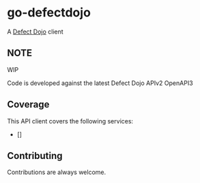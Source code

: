# go-defectdojo

A [Defect Dojo](https://github.com/DefectDojo/django-DefectDojo) client

## NOTE

WIP

Code is developed against the latest Defect Dojo APIv2 OpenAPI3

## Coverage

This API client covers the following services:

- []

## Contributing

Contributions are always welcome.
